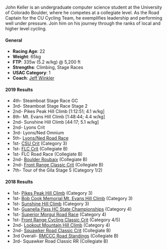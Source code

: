 John Keller is an undergraduate computer science student at the University of Colorado Boulder, where he competes at a collegiate level. As the Road Captain for the CU Cycling Team, he exemplifies leadership and performing well under pressure. Join him on his journey through the ranks of local and higher level cycling.

#### General
- **Racing Age**: 22
- **Weight**: 65kg
- **FTP**: 335w (5.2 w/kg) @ 5,200 ft
- **Strengths**: Climbing, Stage Races
- **USAC Category**: 1
- **Coach**: [Jeff Winkler](http://winklercycling.com)

#### 2019 Results

- 4th- Steamboat Stage Race GC
- 3rd- Steamboat Stage Race Stage 2
- 2nd- Pikes Peak Hill Climb [1:12:51; 4.1 w/kg]
- 8th- Mt. Evans Hill Climb [1:48:44; 4.4 w/kg]
- 2nd- Sunshine Hill Climb [44:17; 5.1 w/kg]
- 2nd- Lyons Crit
- 3rd- Lyons/Ned Omnium
- 5th- [Lyons/Ned Road Race](https://www.coloradocycling.org/results/road#year=2019&eventId=2566&resultsetId=31838)
- 1st- [CSU Crit](https://www.coloradocycling.org/results/road#year=2019&eventId=2425&resultsetId=30878) (Category 3)
- 1st- [FLC Crit](https://john.coffee/2019/04/20/flc-mens-b-criterium/) (Collegiate B)
- 1st- FLC Road Race (Collegiate B)
- 2nd- [Boulder Roubaix](https://www.coloradocycling.org/results/road#year=2019&eventId=2420&resultsetId=30628) (Collegiate B)
- 2nd- [Front Range Classic Crit](https://www.coloradocycling.org/results/road?year=2019&eventId=2408&resultsetId=29836) (Collegiate B)
- 7th- Tour of the Gila Stage 5 (Category 1/2)


#### 2018 Results

- 1st- [Pikes Peak Hill Climb](https://www.coloradocycling.org/results/road#year=2018&eventId=2232&resultsetId=27873) (Category 3)
- 1st- [Bob Cook Memorial Mt. Evans Hill Climb](https://www.coloradocycling.org/results/road#year=2018&eventId=2224&resultsetId=27658) (Category 3)
- 1st- [Sunshine Hill Climb](/2018/07/08/sunshine-hill-climb/) (Category 3)
- 1st- [Guanella Pass HC State Championships](https://www.coloradocycling.org/results/road#year=2018&eventId=2304&resultsetId=27291) (Category 4)
- 1st- [Superior Morgul Road Race](https://www.coloradocycling.org/results/road#year=2018&eventId=2202&resultsetId=27096) (Category 4)
- 1st- [Front Range Cycling Classic Crit](https://www.coloradocycling.org/results/road#year=2018&eventId=2192&resultsetId=26234) (Category 4/5)
- 2nd- [Lookout Mountain Hill Climb](/2018/06/09/lookout-mountain-hill-climb/) (Category 4)
- 2nd- [Squawker Road Classic Crit](/2018/04/24/flc-mens-b-criterium/) (Collegiate B)
- 3rd Overall- [RMCCC Road Standings](http://winklercycling.com/rmccc/rmccc-individual-standings.html) (Collegiate B)
- 3rd- Squawker Road Classic RR (Collegiate B)
<!-- - 5th- Front Range Cycling Classic RR (Collegiate B) -->
<!-- - 7th- [The Koppenberg](/2018/04/30/koppenberg-sm4-last-lap/) (Category 4) -->
<!-- - 10th- Squawker Road Classic Crit (Category 4/5) -->
<!-- - 14th- Front Range Cycling Classic Crit (Collegiate B) -->
<!-- - 22nd- CSU Oval Critereum (Collegiate B) -->
<!-- - 4th- DU Cycling City Park Crit (Collegiate C) -->
<!-- - 7th- DU Cycling City Park Crit (Category 5) -->
